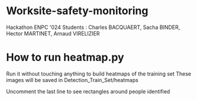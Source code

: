 # Worksite-safety-monitoring
Hackathon ENPC '024
Students : Charles BACQUAERT, Sacha BINDER, Hector MARTINET, Arnaud VIRELIZIER


# How to run heatmap.py

Run it without touching anything to build heatmaps of the training set
These images will be saved in Detection_Train_Set/heatmaps

Uncomment the last line to see rectangles around people identified
